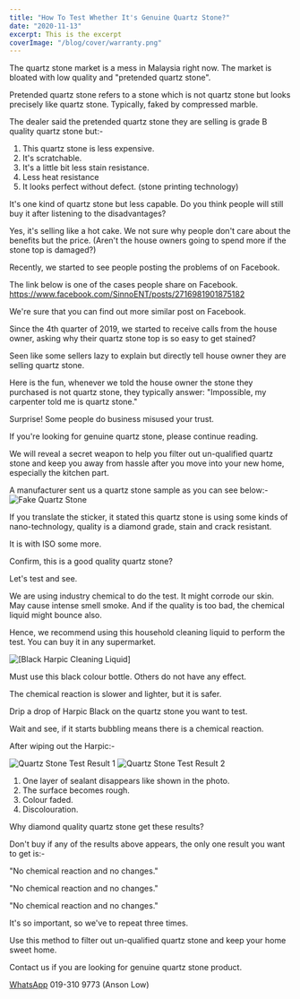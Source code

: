 ```yaml
---
title: "How To Test Whether It's Genuine Quartz Stone?"
date: "2020-11-13"
excerpt: This is the excerpt
coverImage: "/blog/cover/warranty.png"
---
```


The quartz stone market is a mess in Malaysia right now. The market is bloated with low quality and "pretended quartz stone".

Pretended quartz stone refers to a stone which is not quartz stone but looks precisely like quartz stone. Typically, faked by compressed marble.

The dealer said the pretended quartz stone they are selling is grade B quality quartz stone but:-

1. This quartz stone is less expensive.
2. It's scratchable.
3. It's a little bit less stain resistance.
4. Less heat resistance
5. It looks perfect without defect. (stone printing technology)

It's one kind of quartz stone but less capable. Do you think people will still buy it after listening to the disadvantages?

Yes, it's selling like a hot cake. We not sure why people don't care about the benefits but the price. (Aren't the house owners going to spend more if the stone top is damaged?)

Recently, we started to see people posting the problems of on Facebook.

The link below is one of the cases people share on Facebook.
https://www.facebook.com/SinnoENT/posts/2716981901875182

We're sure that you can find out more similar post on Facebook.

Since the 4th quarter of 2019, we started to receive calls from the house owner, asking why their quartz stone top is so easy to get stained?

Seen like some sellers lazy to explain but directly tell house owner they are selling quartz stone.

Here is the fun, whenever we told the house owner the stone they purchased is not quartz stone, they typically answer: "Impossible, my carpenter told me is quartz stone."

Surprise! Some people do business misused your trust.

If you're looking for genuine quartz stone, please continue reading.

We will reveal a secret weapon to help you filter out un-qualified quartz stone and keep you away from hassle after you move into your new home, especially the kitchen part.

A manufacturer sent us a quartz stone sample as you can see below:-
![Fake Quartz Stone](/blog/qs-test/fake_qs1.png)

If you translate the sticker, it stated this quartz stone is using some kinds of nano-technology, quality is a diamond grade, stain and crack resistant.

It is with ISO some more.

Confirm, this is a good quality quartz stone?

Let's test and see.

We are using industry chemical to do the test. It might corrode our skin. May cause intense smell smoke. And if the quality is too bad, the chemical liquid might bounce also.

Hence, we recommend using this household cleaning liquid to perform the test. You can buy it in any supermarket.

![[Black Harpic Cleaning Liquid]](/blog/qs-test/harpic_black.png)

Must use this black colour bottle. Others do not have any effect.

The chemical reaction is slower and lighter, but it is safer.

Drip a drop of Harpic Black on the quartz stone you want to test.

Wait and see, if it starts bubbling means there is a chemical reaction.

After wiping out the Harpic:-

![Quartz Stone Test Result 1](/blog/qs-test/fake_qs2.png)
![Quartz Stone Test Result 2](/blog/qs-test/fake_qs3.png)

1. One layer of sealant disappears like shown in the photo.
2. The surface becomes rough.
3. Colour faded.
4. Discolouration.

Why diamond quality quartz stone get these results?

Don't buy if any of the results above appears, the only one result you want to get is:-

"No chemical reaction and no changes."

"No chemical reaction and no changes."

"No chemical reaction and no changes."

It's so important, so we've to repeat three times.

Use this method to filter out un-qualified quartz stone and keep your home sweet home.

Contact us if you are looking for genuine quartz stone product.

[WhatsApp](https://api.whatsapp.com/send?phone=+60193109773&text=&source=&data=&app_absent=)
019-310 9773 (Anson Low)
